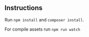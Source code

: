 ## Instructions

Run ```npm install``` and ```composer install```.

For compile assets run ```npm run watch```